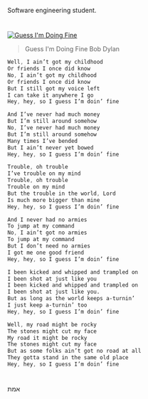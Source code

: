 Software engineering student.
 #
 [![Guess I'm Doing Fine](https://user-images.githubusercontent.com/97984278/234429331-7e26ec3f-70fc-44af-a27a-83e0bab9f36a.png)](https://youtu.be/BSXY5xxZ9UM)


> Guess I'm Doing Fine
> Bob Dylan
```css
Well, I ain’t got my childhood
Or friends I once did know
No, I ain’t got my childhood
Or friends I once did know
But I still got my voice left
I can take it anywhere I go
Hey, hey, so I guess I’m doin’ fine

And I’ve never had much money
But I’m still around somehow
No, I’ve never had much money
But I’m still around somehow
Many times I’ve bended
But I ain’t never yet bowed
Hey, hey, so I guess I’m doin’ fine

Trouble, oh trouble
I’ve trouble on my mind
Trouble, oh trouble
Trouble on my mind
But the trouble in the world, Lord
Is much more bigger than mine
Hey, hey, so I guess I’m doin’ fine

And I never had no armies
To jump at my command
No, I ain’t got no armies
To jump at my command
But I don’t need no armies
I got me one good friend
Hey, hey, so I guess I’m doin’ fine

I been kicked and whipped and trampled on
I been shot at just like you
I been kicked and whipped and trampled on
I been shot at just like you.
But as long as the world keeps a-turnin’
I just keep a-turnin’ too
Hey, hey, so I guess I’m doin’ fine

Well, my road might be rocky
The stones might cut my face
My road it might be rocky
The stones might cut my face
But as some folks ain’t got no road at all
They gotta stand in the same old place
Hey, hey, so I guess I’m doin’ fine
```
#
אמת
